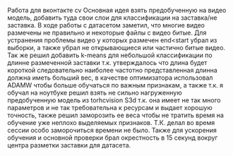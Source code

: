 Работа для вконтакте cv
Основная идея взять предобученную на видео модель, добавить туда свои слои для классификации на заставка/не заставка. В ходе работы с датасетом заметил, что многие видео размечены не правильно и некоторые файлы с видео битые. Для устранения проблемы видео у которых размечен
end<start убрал из выборки, а также убрал не открывающиеся или частично битые видео. Так же решил добавить k-means для небольшой классификации по длинне размеченной заставки т.к. утверждалось что длина будет короткой следовательно наиболее частотно представленная длинна должна иметь больший вес,
в качестве оптимизатора использовал ADAMW чтобы больше обучаться по важным признакам, а также т.к. я обучал на ноутбуке решил взять не сильно нагруженную предобученную модель из torhcvision  S3d т.к. она имеет не так много параметров и не так требовательна к ресурсам и выдает хорошую точность,
также решил заморозить ее веса чтобы не тратить время на обучение уже неплохо выделяемых признаков.
Т.К. делал во время сессии особо заморочиться времени не было. Также для ускорения обучения и основной проверки брал окрестность в 15 секунд вокруг центра разметки заставки для датасета.
